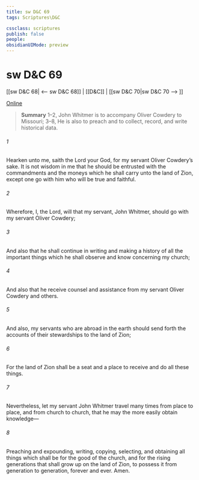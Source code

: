```yaml
---
title: sw D&C 69
tags: Scriptures\D&C

cssclass: scriptures
publish: false
people:
obsidianUIMode: preview
---
```


# sw D&C 69
[[sw D&C 68| <-- sw D&C 68]] | [[D&C]] | [[sw D&C 70|sw D&C 70 --> ]]

[Online](https://churchofjesuschrist.org/study/scriptures/dc-testament/dc/69?lang=eng)

> __Summary__
1–2, John Whitmer is to accompany Oliver Cowdery to Missouri; 3–8, He is also to preach and to collect, record, and write historical data.

###### 1 
Hearken unto me, saith the Lord your God, for my servant Oliver Cowdery’s sake. It is not wisdom in me that he should be entrusted with the commandments and the moneys which he shall carry unto the land of Zion, except one go with him who will be true and faithful.

###### 2 
Wherefore, I, the Lord, will that my servant, John Whitmer, should go with my servant Oliver Cowdery;

###### 3 
And also that he shall continue in writing and making a history of all the important things which he shall observe and know concerning my church;

###### 4 
And also that he receive counsel and assistance from my servant Oliver Cowdery and others.

###### 5 
And also, my servants who are abroad in the earth should send forth the accounts of their stewardships to the land of Zion;

###### 6 
For the land of Zion shall be a seat and a place to receive and do all these things.

###### 7 
Nevertheless, let my servant John Whitmer travel many times from place to place, and from church to church, that he may the more easily obtain knowledge—

###### 8 
Preaching and expounding, writing, copying, selecting, and obtaining all things which shall be for the good of the church, and for the rising generations that shall grow up on the land of Zion, to possess it from generation to generation, forever and ever. Amen.

